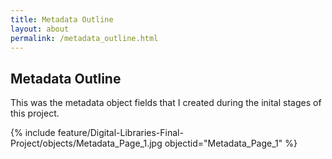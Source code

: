 ```yaml
---
title: Metadata Outline
layout: about
permalink: /metadata_outline.html
---
```


## Metadata Outline 

This was the metadata object fields that I created during the inital stages of this project. 

{% include feature/Digital-Libraries-Final-Project/objects/Metadata_Page_1.jpg objectid="Metadata_Page_1" %}
